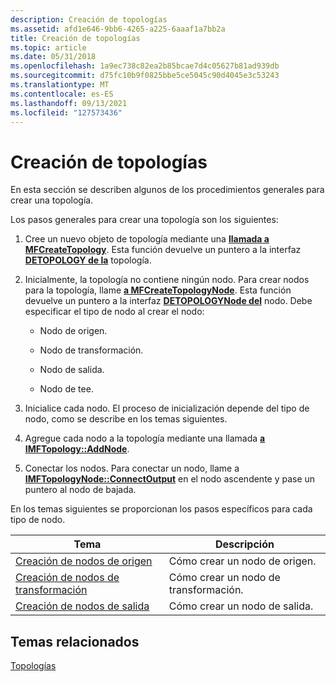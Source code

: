 ```yaml
---
description: Creación de topologías
ms.assetid: afd1e646-9bb6-4265-a225-6aaaf1a7bb2a
title: Creación de topologías
ms.topic: article
ms.date: 05/31/2018
ms.openlocfilehash: 1a9ec738c82ea2b85bcae7d4c05627b81ad939db
ms.sourcegitcommit: d75fc10b9f0825bbe5ce5045c90d4045e3c53243
ms.translationtype: MT
ms.contentlocale: es-ES
ms.lasthandoff: 09/13/2021
ms.locfileid: "127573436"
---
```

# <a name="creating-topologies"></a>Creación de topologías

En esta sección se describen algunos de los procedimientos generales para crear una topología.

Los pasos generales para crear una topología son los siguientes:

1.  Cree un nuevo objeto de topología mediante una [**llamada a MFCreateTopology**](/windows/desktop/api/mfidl/nf-mfidl-mfcreatetopology). Esta función devuelve un puntero a la interfaz [**DETOPOLOGY de la**](/windows/desktop/api/mfidl/nn-mfidl-imftopology) topología.

2.  Inicialmente, la topología no contiene ningún nodo. Para crear nodos para la topología, llame [**a MFCreateTopologyNode**](/windows/desktop/api/mfidl/nf-mfidl-mfcreatetopologynode). Esta función devuelve un puntero a la interfaz [**DETOPOLOGYNode del**](/windows/desktop/api/mfidl/nn-mfidl-imftopologynode) nodo. Debe especificar el tipo de nodo al crear el nodo:

    -   Nodo de origen.

    -   Nodo de transformación.

    -   Nodo de salida.

    -   Nodo de tee.

3.  Inicialice cada nodo. El proceso de inicialización depende del tipo de nodo, como se describe en los temas siguientes.

4.  Agregue cada nodo a la topología mediante una llamada [**a IMFTopology::AddNode**](/windows/desktop/api/mfidl/nf-mfidl-imftopology-addnode).

5.  Conectar los nodos. Para conectar un nodo, llame a [**IMFTopologyNode::ConnectOutput**](/windows/desktop/api/mfidl/nf-mfidl-imftopologynode-connectoutput) en el nodo ascendente y pase un puntero al nodo de bajada.

En los temas siguientes se proporcionan los pasos específicos para cada tipo de nodo.



| Tema                                                    | Descripción                     |
|----------------------------------------------------------|---------------------------------|
| [Creación de nodos de origen](creating-source-nodes.md)       | Cómo crear un nodo de origen.    |
| [Creación de nodos de transformación](creating-transform-nodes.md) | Cómo crear un nodo de transformación. |
| [Creación de nodos de salida](creating-output-nodes.md)       | Cómo crear un nodo de salida.   |



 

## <a name="related-topics"></a>Temas relacionados

<dl> <dt>

[Topologías](topologies.md)
</dt> </dl>

 

 



